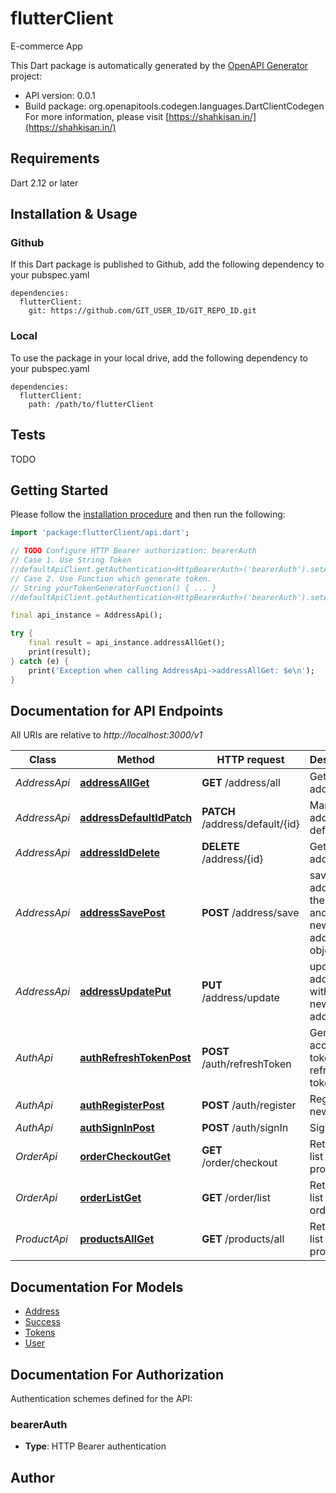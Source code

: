 # flutterClient
E-commerce App

This Dart package is automatically generated by the [OpenAPI Generator](https://openapi-generator.tech) project:

- API version: 0.0.1
- Build package: org.openapitools.codegen.languages.DartClientCodegen
For more information, please visit [https://shahkisan.in/](https://shahkisan.in/)

## Requirements

Dart 2.12 or later

## Installation & Usage

### Github
If this Dart package is published to Github, add the following dependency to your pubspec.yaml
```
dependencies:
  flutterClient:
    git: https://github.com/GIT_USER_ID/GIT_REPO_ID.git
```

### Local
To use the package in your local drive, add the following dependency to your pubspec.yaml
```
dependencies:
  flutterClient:
    path: /path/to/flutterClient
```

## Tests

TODO

## Getting Started

Please follow the [installation procedure](#installation--usage) and then run the following:

```dart
import 'package:flutterClient/api.dart';

// TODO Configure HTTP Bearer authorization: bearerAuth
// Case 1. Use String Token
//defaultApiClient.getAuthentication<HttpBearerAuth>('bearerAuth').setAccessToken('YOUR_ACCESS_TOKEN');
// Case 2. Use Function which generate token.
// String yourTokenGeneratorFunction() { ... }
//defaultApiClient.getAuthentication<HttpBearerAuth>('bearerAuth').setAccessToken(yourTokenGeneratorFunction);

final api_instance = AddressApi();

try {
    final result = api_instance.addressAllGet();
    print(result);
} catch (e) {
    print('Exception when calling AddressApi->addressAllGet: $e\n');
}

```

## Documentation for API Endpoints

All URIs are relative to *http://localhost:3000/v1*

Class | Method | HTTP request | Description
------------ | ------------- | ------------- | -------------
*AddressApi* | [**addressAllGet**](doc//AddressApi.md#addressallget) | **GET** /address/all | Get all user addresses
*AddressApi* | [**addressDefaultIdPatch**](doc//AddressApi.md#addressdefaultidpatch) | **PATCH** /address/default/{id} | Mark the address as default
*AddressApi* | [**addressIdDelete**](doc//AddressApi.md#addressiddelete) | **DELETE** /address/{id} | Get all user addresses
*AddressApi* | [**addressSavePost**](doc//AddressApi.md#addresssavepost) | **POST** /address/save | save new address for the user and return new address object
*AddressApi* | [**addressUpdatePut**](doc//AddressApi.md#addressupdateput) | **PUT** /address/update | update the address with the new address
*AuthApi* | [**authRefreshTokenPost**](doc//AuthApi.md#authrefreshtokenpost) | **POST** /auth/refreshToken | Generates access token using refresh token
*AuthApi* | [**authRegisterPost**](doc//AuthApi.md#authregisterpost) | **POST** /auth/register | Register new user
*AuthApi* | [**authSignInPost**](doc//AuthApi.md#authsigninpost) | **POST** /auth/signIn | Sign In
*OrderApi* | [**orderCheckoutGet**](doc//OrderApi.md#ordercheckoutget) | **GET** /order/checkout | Returns a list of products.
*OrderApi* | [**orderListGet**](doc//OrderApi.md#orderlistget) | **GET** /order/list | Returns a list of orders.
*ProductApi* | [**productsAllGet**](doc//ProductApi.md#productsallget) | **GET** /products/all | Returns a list of products.


## Documentation For Models

 - [Address](doc//Address.md)
 - [Success](doc//Success.md)
 - [Tokens](doc//Tokens.md)
 - [User](doc//User.md)


## Documentation For Authorization


Authentication schemes defined for the API:
### bearerAuth

- **Type**: HTTP Bearer authentication


## Author



